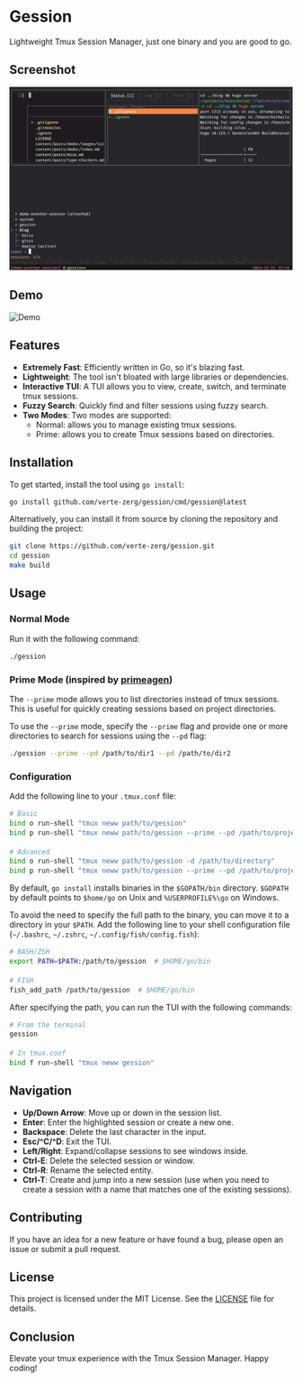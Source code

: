 # Gession

Lightweight Tmux Session Manager, just one binary and you are good to go.

## Screenshot

![Screenshot](screenshot.jpg)

## Demo

<picture>
  <img alt="Demo" src="https://vhs.charm.sh/vhs-5mSTeEgUelbyY9JlvFnfqt.gif">
</picture>

## Features

- **Extremely Fast**: Efficiently written in Go, so it's blazing fast.
- **Lightweight**: The tool isn't bloated with large libraries or dependencies.
- **Interactive TUI**: A TUI allows you to view, create, switch, and terminate tmux sessions.
- **Fuzzy Search**: Quickly find and filter sessions using fuzzy search.
- **Two Modes**: Two modes are supported:
  * Normal: allows you to manage existing tmux sessions.
  * Prime: allows you to create Tmux sessions based on directories.

## Installation

To get started, install the tool using `go install`:

```sh
go install github.com/verte-zerg/gession/cmd/gession@latest
```

Alternatively, you can install it from source by cloning the repository and building the project:

```sh
git clone https://github.com/verte-zerg/gession.git
cd gession
make build
``` 

## Usage

### Normal Mode

Run it with the following command:

```sh
./gession
```

### Prime Mode (inspired by [primeagen](https://github.com/theprimeagen))

The `--prime` mode allows you to list directories instead of tmux sessions. This is useful for quickly creating sessions based on project directories.

To use the `--prime` mode, specify the `--prime` flag and provide one or more directories to search for sessions using the `--pd` flag:

```sh
./gession --prime --pd /path/to/dir1 --pd /path/to/dir2
```

### Configuration

Add the following line to your `.tmux.conf` file:
```sh
# Basic
bind o run-shell "tmux neww path/to/gession"
bind p run-shell "tmux neww path/to/gession --prime --pd /path/to/projects"

# Advanced
bind o run-shell "tmux neww path/to/gession -d /path/to/directory"
bind p run-shell "tmux neww path/to/gession --prime --pd /path/to/projects --pd /path/to/other/projects"
```

By default, `go install` installs binaries in the `$GOPATH/bin` directory.
`$GOPATH` by default points to `$home/go` on Unix and `%USERPROFILE%\go` on Windows.

To avoid the need to specify the full path to the binary, you can move it to a directory in your `$PATH`.
Add the following line to your shell configuration file (`~/.bashrc`, `~/.zshrc`, `~/.config/fish/config.fish`):
```sh
# BASH/ZSH
export PATH=$PATH:/path/to/gession  # $HOME/go/bin

# FISH
fish_add_path /path/to/gession  # $HOME/go/bin
```

After specifying the path, you can run the TUI with the following commands:
```sh
# From the terminal
gession

# In tmux.conf
bind f run-shell "tmux neww gession"
```

## Navigation

- **Up/Down Arrow**: Move up or down in the session list.
- **Enter**: Enter the highlighted session or create a new one.
- **Backspace**: Delete the last character in the input.
- **Esc/^C/^D**: Exit the TUI.
- **Left/Right**: Expand/collapse sessions to see windows inside.
- **Ctrl-E**: Delete the selected session or window.
- **Ctrl-R**: Rename the selected entity.
- **Ctrl-T**: Create and jump into a new session (use when you need to create a session with a name that matches one of the existing sessions).

## Contributing

If you have an idea for a new feature or have found a bug, please open an issue or submit a pull request.

## License

This project is licensed under the MIT License. See the [LICENSE](LICENSE) file for details.

## Conclusion

Elevate your tmux experience with the Tmux Session Manager. Happy coding!

